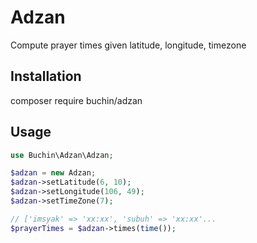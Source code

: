 # Adzan
Compute prayer times given latitude, longitude, timezone

## Installation
composer require buchin/adzan

## Usage
```php
use Buchin\Adzan\Adzan;

$adzan = new Adzan;
$adzan->setLatitude(6, 10);
$adzan->setLongitude(106, 49);
$adzan->setTimeZone(7);

// ['imsyak' => 'xx:xx', 'subuh' => 'xx:xx'...
$prayerTimes = $adzan->times(time());

```